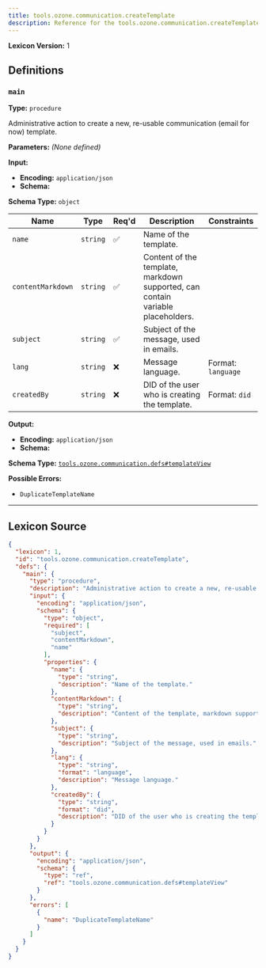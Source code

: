 ```yaml
---
title: tools.ozone.communication.createTemplate
description: Reference for the tools.ozone.communication.createTemplate lexicon
---
```

**Lexicon Version:** 1

## Definitions

<a name="main"></a>
### `main`

**Type:** `procedure`

Administrative action to create a new, re-usable communication (email for now) template.

**Parameters:** _(None defined)_

**Input:**

- **Encoding:** `application/json`
- **Schema:**

**Schema Type:** `object`

| Name | Type | Req'd  | Description | Constraints |
|------|------|----------|-------------|-------------|
| `name` | `string` | ✅  | Name of the template. |  |
| `contentMarkdown` | `string` | ✅  | Content of the template, markdown supported, can contain variable placeholders. |  |
| `subject` | `string` | ✅  | Subject of the message, used in emails. |  |
| `lang` | `string` | ❌  | Message language. | Format: `language` |
| `createdBy` | `string` | ❌  | DID of the user who is creating the template. | Format: `did` |
**Output:**

- **Encoding:** `application/json`
- **Schema:**

**Schema Type:** [`tools.ozone.communication.defs#templateView`](/tools/ozone/communication/defs#templateView)


**Possible Errors:**

- `DuplicateTemplateName`

---

## Lexicon Source
```json
{
  "lexicon": 1,
  "id": "tools.ozone.communication.createTemplate",
  "defs": {
    "main": {
      "type": "procedure",
      "description": "Administrative action to create a new, re-usable communication (email for now) template.",
      "input": {
        "encoding": "application/json",
        "schema": {
          "type": "object",
          "required": [
            "subject",
            "contentMarkdown",
            "name"
          ],
          "properties": {
            "name": {
              "type": "string",
              "description": "Name of the template."
            },
            "contentMarkdown": {
              "type": "string",
              "description": "Content of the template, markdown supported, can contain variable placeholders."
            },
            "subject": {
              "type": "string",
              "description": "Subject of the message, used in emails."
            },
            "lang": {
              "type": "string",
              "format": "language",
              "description": "Message language."
            },
            "createdBy": {
              "type": "string",
              "format": "did",
              "description": "DID of the user who is creating the template."
            }
          }
        }
      },
      "output": {
        "encoding": "application/json",
        "schema": {
          "type": "ref",
          "ref": "tools.ozone.communication.defs#templateView"
        }
      },
      "errors": [
        {
          "name": "DuplicateTemplateName"
        }
      ]
    }
  }
}
```
